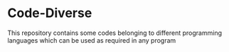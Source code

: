 # Code-Diverse
This repository contains some codes belonging to different programming languages which can be used as required in any program
